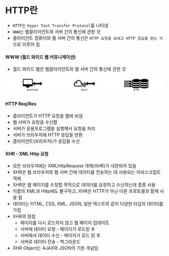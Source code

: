 # HTTP란

- `HTTP`는 `Hyper Text Transfer Protocol`를 나타냄
- `WWW`는 웹클라이언트와 서버 간의 통신에 관한 것
- 클라이언트 컴퓨터와 웹 서버 간의 통신은 `HTTP 요청을 보내고 HTTP 응답을 받는 식`으로 이루어 짐

#### WWW (월드 와이드 웹 커뮤니케이션)  

- 월드 와이드 웹은 웹클라이언트와 웹 서버 간의 통신에 관한 것

<div align="center">
    <img src="../images/www.png">
</div>

#### HTTP Req/Res

- 클라이언트가 HTTP 요청을 웹에 보냄
- 웹 서버가 요청을 수신함
- 서버가 응용프로그램을 실행해서 요청을 처리
- 서버가 브라우저에 HTTP 응답을 반환
- 클라이언트(브라우저)가 응답을 수신

#### XHR - XML Http 요청

- 모든 브라우저에는 XMLHttpRequest 개체(XHR)가 내장되어 있음
- XHR은 웹 브라우저와 웹 서버 간에 데이터를 전송하는 데 사용되는 자바스크립트 객체
- XHR은 웹 페이지를 수정할 목적으로 데이터를 요청하고 수신하는데 종종 사용
- 이름의 XML과 Http에도 불구하고, XHR은 HTTP가 아닌 다른 프로토콜과 함께 사용 됨
- 데이터는 HTML, CSS, XML, JSON, 일반 텍스트와 같이 다양한 타입의 데이터를 가짐
- XHR의 장점
    - 페이지를 다시 로드하지 않고 웹 페이지 업데이트
    - 서버에 데이터 요청 - 페이지가 로드된 후
    - 서버에서 데이터 수신 - 페이지가 로드 된 후 
    - 서버로 데이터 전송 - 백그라운드
- XHR Object는 AJAX와 JSON의 기본 개념임